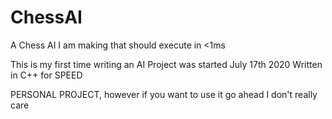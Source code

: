 # ChessAI
A Chess AI I am making that should execute in &lt;1ms


This is my first time writing an AI
Project was started July 17th 2020
Written in C++ for SPEED

PERSONAL PROJECT, however if you want to use it go ahead I don't really care

